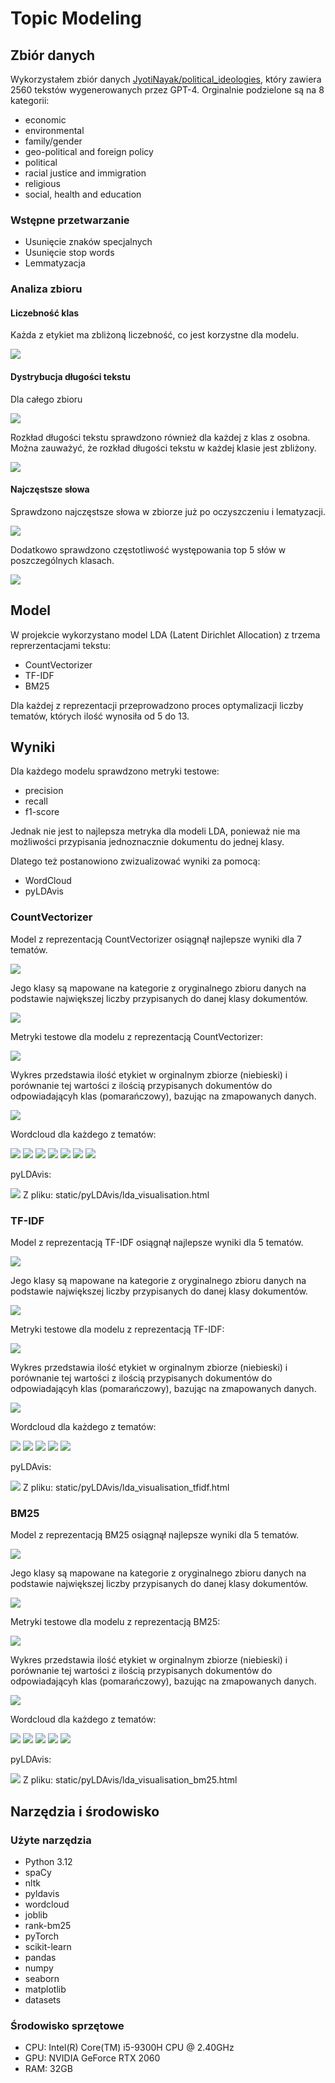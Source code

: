 # Topic Modeling

## Zbiór danych
Wykorzystałem zbiór danych [JyotiNayak/political_ideologies](https://huggingface.co/datasets/JyotiNayak/political_ideologies?row=5),
który zawiera 2560 tekstów wygenerowanych przez GPT-4. Orginalnie podzielone są na 8 kategorii:
* economic
* environmental
* family/gender
* geo-political and foreign policy
* political
* racial justice and immigration
* religious
* social, health and education

### Wstępne przetwarzanie
* Usunięcie znaków specjalnych
* Usunięcie stop words
* Lemmatyzacja

### Analiza zbioru

#### Liczebność klas
Każda z etykiet ma zbliżoną liczebność, co jest korzystne dla modelu. 

<img src="static/plot/plot_2025-01-23 04-53-25_0.png">

#### Dystrybucja długości tekstu
Dla całego zbioru

<img src="static/plot/plot_2025-01-23 04-53-00_0.png">

Rozkład długości tekstu sprawdzono również dla każdej z klas z osobna.
Można zauważyć, że rozkład długości tekstu w każdej klasie jest zbliżony.

<img src="static/plot/plot_2025-01-23 04-53-25_1.png">

#### Najczęstsze słowa
Sprawdzono najczęstsze słowa w zbiorze już po oczyszczeniu i lematyzacji.

<img src="static/plot/plot_2025-01-23 04-53-25_2.png">

Dodatkowo sprawdzono częstotliwość występowania top 5 słów w poszczególnych klasach.

<img src="static/plot/plot_2025-01-23 04-53-25_3.png">

## Model
W projekcie wykorzystano model LDA (Latent Dirichlet Allocation) z trzema reprerzentacjami tekstu:
* CountVectorizer
* TF-IDF
* BM25

Dla każdej z reprezentacji przeprowadzono proces optymalizacji liczby tematów, których ilość wynosiła od 5 do 13.

## Wyniki
Dla każdego modelu sprawdzono metryki testowe:
* precision
* recall
* f1-score

Jednak nie jest to najlepsza metryka dla modeli LDA, ponieważ nie ma możliwości przypisania jednoznacznie dokumentu do jednej klasy.

Dlatego też postanowiono zwizualizować wyniki za pomocą:
* WordCloud
* pyLDAvis

### CountVectorizer
Model z reprezentacją CountVectorizer osiągnął najlepsze wyniki dla 7 tematów.

<img src="static/imgs/cv_result.png">

Jego klasy są mapowane na kategorie z oryginalnego zbioru danych na podstawie największej liczby przypisanych do danej klasy dokumentów.

<img src="static/imgs/cv_topic_map.png">

Metryki testowe dla modelu z reprezentacją CountVectorizer:

<img src="static/imgs/cv_metrics.png">

Wykres przedstawia ilość etykiet w orginalnym zbiorze (niebieski) i porównanie tej wartości z ilością
przypisanych dokumentów do odpowiadającyh klas (pomarańczowy), bazując na zmapowanych danych.

<img src="static/plot/plot_2025-01-23 04-53-25_4.png">

Wordcloud dla każdego z tematów:

<img src="static/plot/plot_2025-01-23 04-53-25_5.png">
<img src="static/plot/plot_2025-01-23 04-53-25_6.png">
<img src="static/plot/plot_2025-01-23 04-53-25_7.png">
<img src="static/plot/plot_2025-01-23 04-53-25_8.png">
<img src="static/plot/plot_2025-01-23 04-53-25_9.png">
<img src="static/plot/plot_2025-01-23 04-53-25_10.png">
<img src="static/plot/plot_2025-01-23 04-53-25_11.png">

pyLDAvis:

<img src="static/imgs/cv_pyLDAvis.png">
Z pliku: static/pyLDAvis/lda_visualisation.html

### TF-IDF
Model z reprezentacją TF-IDF osiągnął najlepsze wyniki dla 5 tematów.

<img src="static/imgs/tfidf_result.png">

Jego klasy są mapowane na kategorie z oryginalnego zbioru danych na podstawie największej liczby przypisanych do danej klasy dokumentów.

<img src="static/imgs/tfidf_topic_map.png">

Metryki testowe dla modelu z reprezentacją TF-IDF:

<img src="static/imgs/tfidf_metrics.png">

Wykres przedstawia ilość etykiet w orginalnym zbiorze (niebieski) i porównanie tej wartości z ilością
przypisanych dokumentów do odpowiadającyh klas (pomarańczowy), bazując na zmapowanych danych.

<img src="static/plot/plot_2025-01-23 04-53-25_12.png">

Wordcloud dla każdego z tematów:

<img src="static/plot/plot_2025-01-23 04-53-25_13.png">
<img src="static/plot/plot_2025-01-23 04-53-25_14.png">
<img src="static/plot/plot_2025-01-23 04-53-25_15.png">
<img src="static/plot/plot_2025-01-23 04-53-25_16.png">
<img src="static/plot/plot_2025-01-23 04-53-25_17.png">

pyLDAvis:

<img src="static/imgs/tfidf_pyLDAvis.png">
Z pliku: static/pyLDAvis/lda_visualisation_tfidf.html

### BM25
Model z reprezentacją BM25 osiągnął najlepsze wyniki dla 5 tematów.

<img src="static/imgs/bm_result.png">

Jego klasy są mapowane na kategorie z oryginalnego zbioru danych na podstawie największej liczby przypisanych do danej klasy dokumentów.

<img src="static/imgs/bm_topic_map.png">

Metryki testowe dla modelu z reprezentacją BM25:

<img src="static/imgs/bm_metrics.png">

Wykres przedstawia ilość etykiet w orginalnym zbiorze (niebieski) i porównanie tej wartości z ilością
przypisanych dokumentów do odpowiadającyh klas (pomarańczowy), bazując na zmapowanych danych.

<img src="static/plot/plot_2025-01-23 04-53-25_18.png">

Wordcloud dla każdego z tematów:

<img src="static/plot/plot_2025-01-23 04-53-25_19.png">
<img src="static/plot/plot_2025-01-23 04-53-25_20.png">
<img src="static/plot/plot_2025-01-23 04-53-25_21.png">
<img src="static/plot/plot_2025-01-23 04-53-25_22.png">
<img src="static/plot/plot_2025-01-23 04-53-25_23.png">

pyLDAvis:

<img src="static/imgs/bm_pyLDAvis.png">
Z pliku: static/pyLDAvis/lda_visualisation_bm25.html

## Narzędzia i środowisko

### Użyte narzędzia
* Python 3.12
* spaCy
* nltk
* pyldavis
* wordcloud
* joblib
* rank-bm25
* pyTorch
* scikit-learn
* pandas
* numpy
* seaborn
* matplotlib
* datasets

### Środowisko sprzętowe
* CPU: Intel(R) Core(TM) i5-9300H CPU @ 2.40GHz
* GPU: NVIDIA GeForce RTX 2060
* RAM: 32GB